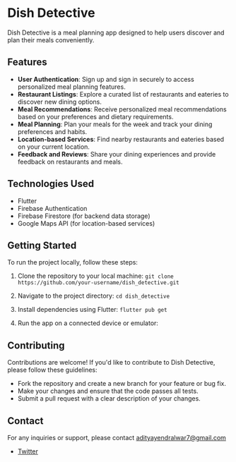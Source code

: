 # Dish Detective

Dish Detective is a meal planning app designed to help users discover and plan their meals conveniently.

## Features

- **User Authentication**: Sign up and sign in securely to access personalized meal planning features.
- **Restaurant Listings**: Explore a curated list of restaurants and eateries to discover new dining options.
- **Meal Recommendations**: Receive personalized meal recommendations based on your preferences and dietary requirements.
- **Meal Planning**: Plan your meals for the week and track your dining preferences and habits.
- **Location-based Services**: Find nearby restaurants and eateries based on your current location.
- **Feedback and Reviews**: Share your dining experiences and provide feedback on restaurants and meals.

## Technologies Used

- Flutter
- Firebase Authentication
- Firebase Firestore (for backend data storage)
- Google Maps API (for location-based services)

## Getting Started

To run the project locally, follow these steps:

1. Clone the repository to your local machine:
`git clone https://github.com/your-username/dish_detective.git`

2. Navigate to the project directory:
`cd dish_detective`

3. Install dependencies using Flutter:
`flutter pub get`

4. Run the app on a connected device or emulator:


## Contributing

Contributions are welcome! If you'd like to contribute to Dish Detective, please follow these guidelines:

- Fork the repository and create a new branch for your feature or bug fix.
- Make your changes and ensure that the code passes all tests.
- Submit a pull request with a clear description of your changes.

## Contact

For any inquiries or support, please contact [adityayendralwar7@gmail.com](mailto:adityayendralwar7@gmail.com)
- [Twitter](https://twitter.com/quiteJoke)

